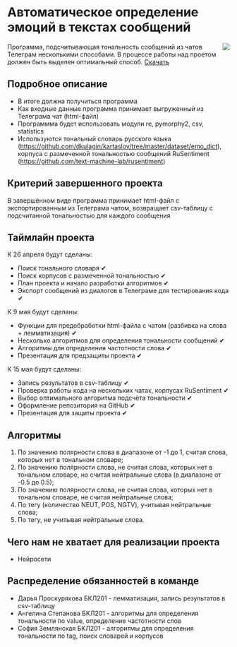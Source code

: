 # Автоматическое определение эмоций в текстах сообщений
<img align="right" src="https://www.24forexsecrets.com/wp-content/uploads/2018/01/1-1.jpg">
Программа, подсчитывающая тональность сообщений из чатов Телеграм несколькими способами. В процессе работы над проетом должен быть выделен оптимальный способ.
<a href="https://drive.google.com/drive/folders/1tjKLL1uipkGzhlPssxubjEQUna0osp0d?usp=sharing" download="">Скачать</a>

## Подробное описание

- В итоге должна получиться программа
- Как входные данные программа принимает выгруженный из Телеграма чат (html-файл)
- Программма будет использовать модули re, pymorphy2, csv, statistics
- Используются тональный словарь русского языка (https://github.com/dkulagin/kartaslov/tree/master/dataset/emo_dict), корпуса с размеченной тональностью сообщений RuSentiment (https://github.com/text-machine-lab/rusentiment)

## Критерий завершенного проекта

В завершённом виде программа принимает html-файл с экспортированным из Телеграма чатом, возвращает csv-таблицу с подсчитанной тональностью для каждого сообщения

## Таймлайн проекта
К 26 апреля будут сделаны:
- Поиск тонального словаря ✔
- Поиск корпусов с размеченной тональностью ✔
- План проекта и начало разработки алгоритмов ✔
- Экспорт сообщений из диалогов в Телеграме для тестирования кода ✔

К 9 мая будут сделаны:
- Функции для предобработки html-файла с чатом (разбивка на слова + лемматизация) ✔
- Несколько алгоритмов для определения тональности сообщений ✔
- Алгоритмы для определения частотности слова ✔
- Презентация для предзащиты проекта ✔

К 15 мая будут сделаны:
- Запись результатов в csv-таблицу ✔
- Проверка работы кода на нескольких чатах, корпусах RuSentiment ✔
- Выбор оптимального алгоритма подсчёта тональности ✔
- Оформление репозитория на GitHub ✔
- Презентация для защиты проекта ✔

## Алгоритмы

1. По значению полярности слова в диапазоне от -1 до 1, считая слова, которых нет в тональном словаре;
2. По значению полярности слова, не считая слова, которых нет в тональном словаре, но считая нейтральные слова (в диапазоне от -0.5 до 0.5);
3. По значению полярности слова, не считая слова, которых нет в тональном словаре, не считая нейтральные слова;
4. По тегу (количество NEUT, POS, NGTV), учитывая нейтральные слова;
5. По тегу, не учитывая нейтральные слова.

## Чего нам не хватает для реализации проекта

- Нейросети

## Распределение обязанностей в команде

- Дарья Проскурякова БКЛ201 - лемматизация, запись результатов в csv-таблицу
- Ангелина Степанова БКЛ201 - алгоритмы для определения тональности по value, определение частотности слов
- София Землянская БКЛ201 - алгоритмы для определения тональности по tag, поиск словарей и корпусов
